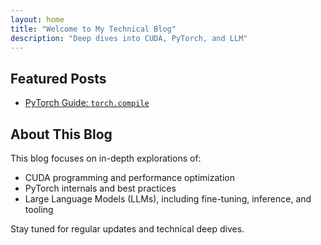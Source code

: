 ```yaml
---
layout: home
title: "Welcome to My Technical Blog"
description: "Deep dives into CUDA, PyTorch, and LLM"
---
```


## Featured Posts

- [PyTorch Guide: `torch.compile`](posts/2025-06-21-PyTorchGuide-torchcompile-1.md)

## About This Blog

This blog focuses on in-depth explorations of:
- CUDA programming and performance optimization
- PyTorch internals and best practices
- Large Language Models (LLMs), including fine-tuning, inference, and tooling

Stay tuned for regular updates and technical deep dives.
